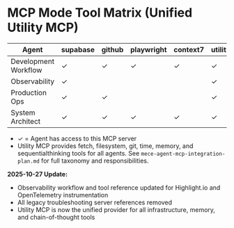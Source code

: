 # MCP Mode Tool Matrix (Unified Utility MCP)

| Agent                | supabase | github | playwright | context7 | utility |
| -------------------- | -------- | ------ | ---------- | -------- | ------- |
| Development Workflow | ✓        | ✓      | ✓          | ✓        | ✓       |
| Observability        | ✓        |        |            |          | ✓       |
| Production Ops       | ✓        | ✓      |            |          | ✓       |
| System Architect     | ✓        | ✓      | ✓          | ✓        | ✓       |

- ✓ = Agent has access to this MCP server
- Utility MCP provides fetch, filesystem, git, time, memory, and sequentialthinking tools for all agents. See `mece-agent-mcp-integration-plan.md` for full taxonomy and responsibilities.

**2025-10-27 Update:**
- Observability workflow and tool reference updated for Highlight.io and OpenTelemetry instrumentation
- All legacy troubleshooting server references removed
- Utility MCP is now the unified provider for all infrastructure, memory, and chain-of-thought tools
